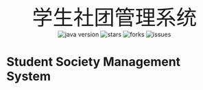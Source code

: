 <div align="center" style="font-size: 48px;text-align: center">学生社团管理系统</div>
<div align="center" style="text-align: center">
    <img src="https://badgen.net/static/JAVA/17?icon=kofi&color=orange" alt="java version" />
    <img src="https://badgen.net/github/stars/XATUOS/Student-Society-Management-System?icon=github&color=33ff66" alt="stars" />
    <img src="https://badgen.net/github/forks/XATUOS/Student-Society-Management-System?icon=github&color=2266ff" alt="forks" />
    <img src="https://badgen.net/github/open-issues/XATUOS/Student-Society-Management-System?icon=github&color=ff4433" alt="issues" />
</div>

# Student Society Management System

